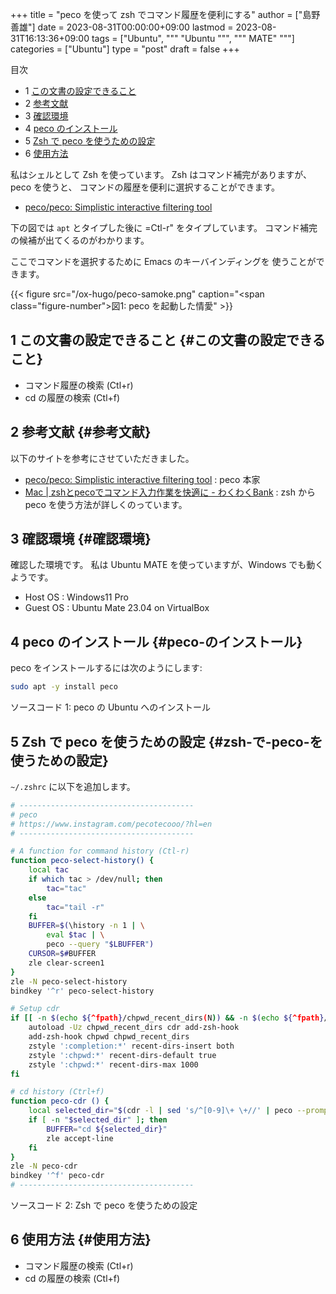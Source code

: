 +++
title = "peco を使って zsh でコマンド履歴を便利にする"
author = ["島野 善雄"]
date = 2023-08-31T00:00:00+09:00
lastmod = 2023-08-31T16:13:36+09:00
tags = ["Ubuntu", """
  "Ubuntu
  """, """
  MATE"
  """]
categories = ["Ubuntu"]
type = "post"
draft = false
+++

<div class="ox-hugo-toc toc has-section-numbers">

<div class="heading">&#30446;&#27425;</div>

- <span class="section-num">1</span> [この文書の設定できること](#この文書の設定できること)
- <span class="section-num">2</span> [参考文献](#参考文献)
- <span class="section-num">3</span> [確認環境](#確認環境)
- <span class="section-num">4</span> [peco のインストール](#peco-のインストール)
- <span class="section-num">5</span> [Zsh で peco を使うための設定](#zsh-で-peco-を使うための設定)
- <span class="section-num">6</span> [使用方法](#使用方法)

</div>
<!--endtoc-->

私はシェルとして Zsh を使っています。
Zsh はコマンド補完がありますが、peco を使うと、
コマンドの履歴を便利に選択することができます。

-   [peco/peco: Simplistic interactive filtering tool](https://github.com/peco/peco)

下の図では `apt` とタイプした後に =Ctl-r" をタイプしています。
コマンド補完の候補が出てくるのがわかります。

ここでコマンドを選択するために Emacs のキーバインディングを
使うことができます。

{{< figure src="/ox-hugo/peco-samoke.png" caption="<span class=\"figure-number\">&#22259;1:  </span>peco を起動した情愛" >}}


## <span class="section-num">1</span> この文書の設定できること {#この文書の設定できること}

-   コマンド履歴の検索 (Ctl+r)
-   cd の履歴の検索 (Ctl+f)


## <span class="section-num">2</span> 参考文献 {#参考文献}

以下のサイトを参考にさせていただきました。

-   [peco/peco: Simplistic interactive filtering tool](https://github.com/peco/peco) : peco 本家
-   [Mac | zshとpecoでコマンド入力作業を快適に - わくわくBank](https://www.wakuwakubank.com/posts/862-mac-zsh-peco/) : zsh から
    peco を使う方法が詳しくのっています。


## <span class="section-num">3</span> 確認環境 {#確認環境}

確認した環境です。
私は Ubuntu MATE を使っていますが、Windows でも動くようです。

-   Host OS : Windows11 Pro
-   Guest OS : Ubuntu Mate 23.04 on VirtualBox


## <span class="section-num">4</span> peco のインストール {#peco-のインストール}

peco をインストールするには次のようにします:

```sh
sudo apt -y install peco
```
<div class="src-block-caption">
  <span class="src-block-number">ソースコード 1:</span>
  peco の Ubuntu  へのインストール
</div>


## <span class="section-num">5</span> Zsh で peco を使うための設定 {#zsh-で-peco-を使うための設定}

`~/.zshrc` に以下を追加します。

```sh
# ---------------------------------------
# peco
# https://www.instagram.com/pecotecooo/?hl=en
# ---------------------------------------

# A function for command history (Ctl-r)
function peco-select-history() {
    local tac
    if which tac > /dev/null; then
        tac="tac"
    else
        tac="tail -r"
    fi
    BUFFER=$(\history -n 1 | \
        eval $tac | \
        peco --query "$LBUFFER")
    CURSOR=$#BUFFER
    zle clear-screen1
}
zle -N peco-select-history
bindkey '^r' peco-select-history

# Setup cdr
if [[ -n $(echo ${^fpath}/chpwd_recent_dirs(N)) && -n $(echo ${^fpath}/cdr(N)) ]]; then
    autoload -Uz chpwd_recent_dirs cdr add-zsh-hook
    add-zsh-hook chpwd chpwd_recent_dirs
    zstyle ':completion:*' recent-dirs-insert both
    zstyle ':chpwd:*' recent-dirs-default true
    zstyle ':chpwd:*' recent-dirs-max 1000
fi

# cd history (Ctrl+f)
function peco-cdr () {
    local selected_dir="$(cdr -l | sed 's/^[0-9]\+ \+//' | peco --prompt="cdr >" --query "$LBUFFER")"
    if [ -n "$selected_dir" ]; then
        BUFFER="cd ${selected_dir}"
        zle accept-line
    fi
}
zle -N peco-cdr
bindkey '^f' peco-cdr
# ---------------------------------------
```
<div class="src-block-caption">
  <span class="src-block-number">ソースコード 2:</span>
  Zsh で peco を使うための設定
</div>


## <span class="section-num">6</span> 使用方法 {#使用方法}

-   コマンド履歴の検索 (Ctl+r)
-   cd の履歴の検索 (Ctl+f)
